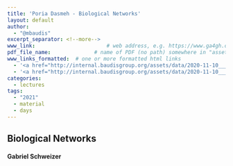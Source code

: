 ```yaml
---
title: 'Poria Dasmeh - Biological Networks'
layout: default
author:
  - "@mbaudis"
excerpt_separator: <!--more-->
www_link: 						# web address, e.g. https://www.ga4gh.org; auto-linked
pdf_file_name: 				# name of PDF (no path) somewhere in "assets"; auto-linked
www_links_formatted:  # one or more formatted html links
  - '<a href="http://internal.baudisgroup.org/assets/data/2020-11-10___Gabriel-Schweizer__Biological-Networks__UZH-BIO390-HS20-lecture-08.pdf">[2020 lecture slides] (Gabriel Schweizer)</a>'
  - '<a href="http://internal.baudisgroup.org/assets/data/2020-11-10___Gabriel-Schweizer__Biological-Networks__UZH-BIO390-HS20-lecture-08-exercises.pdf">[2020 exercises] (Gabriel Schweizer)</a>'
categories:
  - lectures
tags:
  - "2021"
  - material
  - days
---
```


## Biological Networks
#### Gabriel Schweizer

<!--more-->
